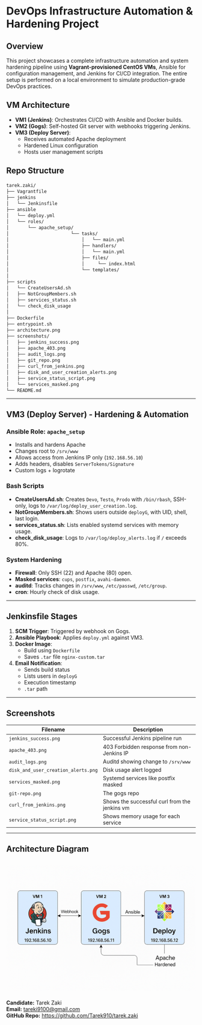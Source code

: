 
# DevOps Infrastructure Automation & Hardening Project

## Overview
This project showcases a complete infrastructure automation and system hardening pipeline using **Vagrant-provisioned CentOS VMs**, Ansible for configuration management, and Jenkins for CI/CD integration. The entire setup is performed on a local environment to simulate production-grade DevOps practices.


## VM Architecture

- **VM1 (Jenkins)**: Orchestrates CI/CD with Ansible and Docker builds.
- **VM2 (Gogs)**: Self-hosted Git server with webhooks triggering Jenkins.
- **VM3 (Deploy Server)**:
  - Receives automated Apache deployment
  - Hardened Linux configuration
  - Hosts user management scripts

## Repo Structure
```
tarek.zaki/
├── Vagrantfile
├── jenkins
│	└── Jenkinsfile
├── ansible
│	└── deploy.yml
│	└── roles/
│		└── apache_setup/
│                       └── tasks/
│                           │   └── main.yml
│                           ├── handlers/
│                           │   └── main.yml
│                           ├── files/
│                           │     └── index.html
│                           └── templates/
│   
├── scripts
│	└── CreateUsersAd.sh
│	├── NotGroupMembers.sh
│	├── services_status.sh
│	└── check_disk_usage	
│
├── Dockerfile
├── entrypoint.sh
├── architecture.png
├── screenshots/
│   ├── jenkins_success.png
│   ├── apache_403.png
│   ├── audit_logs.png
│   ├── git_repo.png
│   ├── curl_from_jenkins.png
│   ├── disk_and_user_creation_alerts.png
│   ├── service_status_script.png
│   └── services_masked.png
└── README.md
```

---

## VM3 (Deploy Server) - Hardening & Automation

### Ansible Role: `apache_setup`
- Installs and hardens Apache
- Changes root to `/srv/www`
- Allows access from Jenkins IP only (`192.168.56.10`)
- Adds headers, disables `ServerTokens/Signature`
- Custom logs + logrotate

### Bash Scripts
- **CreateUsersAd.sh**: Creates `Devo`, `Testo`, `Prodo` with `/bin/rbash`, SSH-only, logs to `/var/log/deploy_user_creation.log`.
- **NotGroupMembers.sh**: Shows users outside `deployG`, with UID, shell, last login.
- **services_status.sh**: Lists enabled systemd services with memory usage.
- **check_disk_usage**: Logs to `/var/log/deploy_alerts.log` if `/` exceeds 80%.

### System Hardening
- **Firewall**: Only SSH (22) and Apache (80) open.
- **Masked services**: `cups`, `postfix`, `avahi-daemon`.
- **auditd**: Tracks changes in `/srv/www`, `/etc/passwd`, `/etc/group`.
- **cron**: Hourly check of disk usage.

---

## Jenkinsfile Stages
1. **SCM Trigger**: Triggered by webhook on Gogs.
2. **Ansible Playbook**: Applies `deploy.yml` against VM3.
3. **Docker Image**:
   - Build using `Dockerfile`
   - Saves `.tar` file `nginx-custom.tar`
4. **Email Notification**:
   - Sends build status
   - Lists users in `deployG`
   - Execution timestamp
   - `.tar` path

---

## Screenshots 
| Filename | Description |
|----------|-------------|
| `jenkins_success.png` | Successful Jenkins pipeline run |
| `apache_403.png` | 403 Forbidden response from non-Jenkins IP |
| `audit_logs.png` | Auditd showing change to `/srv/www` |
| `disk_and_user_creation_alerts.png` | Disk usage alert logged |
| `services_masked.png` | Systemd services like postfix masked |
| `git-repo.png` | The gogs repo |
| `curl_from_jenkins.png` | Shows the successful curl from the jenkins vm |
| `service_status_script.png` | Shows memory usage for each service |

---

## Architecture Diagram

![Architecture Diagram](architecture.png)
---

**Candidate:** Tarek Zaki  
**Email:** <tareki9100@gmail.com>  
**GitHub Repo:** https://github.com/Tarek910/tarek.zaki
